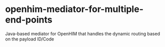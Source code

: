 # openhim-mediator-for-multiple-end-points
Java-based mediator for OpenHIM that handles the dynamic routing based on the payload ID/Code
